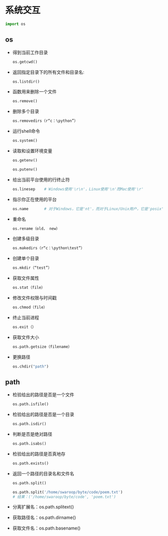 # 系统交互

```python
import os
```

## os

- 得到当前工作目录

  ```python
  os.getcwd()
  ```

- 返回指定目录下的所有文件和目录名:

  ```python
  os.listdir()
  ```

- 函数用来删除一个文件

  ```python
  os.remove()
  ```

- 删除多个目录

  ```python
  os.removedirs（r“c：\python”）
  ```

- 运行shell命令

  ```python
  os.system()
  ```

- 读取和设置环境变量

  ```python
  os.getenv() 
  ```

  ```python
  os.putenv()
  ```

- 给出当前平台使用的行终止符

  ```python
  os.linesep    # Windows使用'\r\n'，Linux使用'\n'而Mac使用'\r'
  ```

- 指示你正在使用的平台

  ```python
  os.name       # 对于Windows，它是'nt'，而对于Linux/Unix用户，它是'posix'
  ```

- 重命名

  ```python
  os.rename（old， new）
  ```

- 创建多级目录

  ```python
  os.makedirs（r“c：\python\test”）
  ```

- 创建单个目录

  ```python
  os.mkdir（“test”）
  ```

- 获取文件属性

  ```python
  os.stat（file）
  ```

- 修改文件权限与时间戳

  ```python
  os.chmod（file）
  ```

- 终止当前进程

  ```python
  os.exit（）
  ```

- 获取文件大小

  ```python
  os.path.getsize（filename）
  ```

- 更换路径

  ```python
  os.chdir("path") 
  ```

## path

- 检验给出的路径是否是一个文件

  ```python
  os.path.isfile()
  ```

- 检验给出的路径是否是一个目录

  ```python
  os.path.isdir()
  ```

- 判断是否是绝对路径

  ```python
  os.path.isabs()
  ```

- 检验给出的路径是否真地存

  ```python
  os.path.exists()
  ```

- 返回一个路径的目录名和文件名

  ```python
  os.path.split()
  ```

  ```python
  os.path.split('/home/swaroop/byte/code/poem.txt') 
  # 结果：('/home/swaroop/byte/code', 'poem.txt')
  ```

- 分离扩展名：os.path.splitext()

- 获取路径名：os.path.dirname()

- 获取文件名：os.path.basename()

